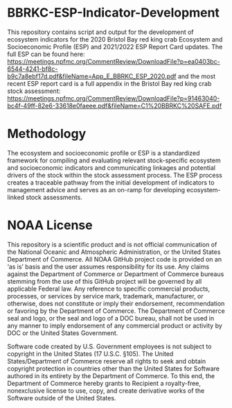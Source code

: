 # BBRKC-ESP-Indicator-Development
This repository contains script and output for the development of ecosystem indicators for the 2020 Bristol Bay red king crab Ecosystem and Socioeconomic Profile (ESP) and 2021/2022 ESP Report Card updates. The full ESP can be found here: https://meetings.npfmc.org/CommentReview/DownloadFile?p=ea0403bc-6544-4241-bf8c-b9c7a8ebf17d.pdf&fileName=App_E_BBRKC_ESP_2020.pdf and the most recent ESP report card is a full appendix in the Bristol Bay red king crab stock assessment: https://meetings.npfmc.org/CommentReview/DownloadFile?p=91463040-bc4f-49ff-82e6-33618e0faeee.pdf&fileName=C1%20BBRKC%20SAFE.pdf

# Methodology 
The ecosystem and socioeconomic profile or ESP is a standardized framework for compiling and evaluating relevant stock-specific ecosystem and socioeconomic indicators and communicating linkages and potential drivers of the stock within the stock assessment process. The ESP process creates a traceable pathway from the initial development of indicators to management advice and serves as an on-ramp for developing ecosystem-linked stock assessments. 

# NOAA License
This repository is a scientific product and is not official communication of the National Oceanic and Atmospheric Administration, or the United States Department of Commerce. All NOAA GitHub project code is provided on an ‘as is’ basis and the user assumes responsibility for its use. Any claims against the Department of Commerce or Department of Commerce bureaus stemming from the use of this GitHub project will be governed by all applicable Federal law. Any reference to specific commercial products, processes, or services by service mark, trademark, manufacturer, or otherwise, does not constitute or imply their endorsement, recommendation or favoring by the Department of Commerce. The Department of Commerce seal and logo, or the seal and logo of a DOC bureau, shall not be used in any manner to imply endorsement of any commercial product or activity by DOC or the United States Government.

Software code created by U.S. Government employees is not subject to copyright in the United States (17 U.S.C. §105). The United States/Department of Commerce reserve all rights to seek and obtain copyright protection in countries other than the United States for Software authored in its entirety by the Department of Commerce. To this end, the Department of Commerce hereby grants to Recipient a royalty-free, nonexclusive license to use, copy, and create derivative works of the Software outside of the United States.

